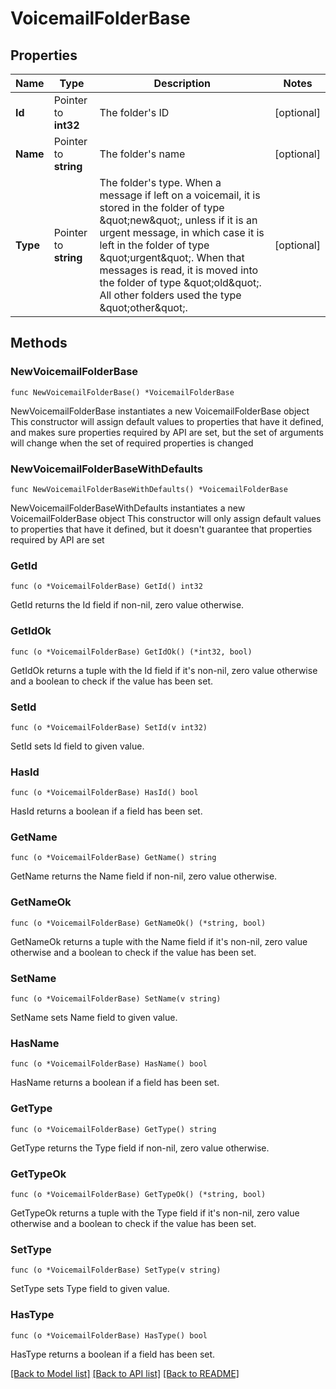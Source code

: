 # VoicemailFolderBase

## Properties

Name | Type | Description | Notes
------------ | ------------- | ------------- | -------------
**Id** | Pointer to **int32** | The folder&#39;s ID | [optional]
**Name** | Pointer to **string** | The folder&#39;s name | [optional]
**Type** | Pointer to **string** | The folder&#39;s type. When a message if left on a voicemail, it is stored in the folder of type \&quot;new\&quot;, unless if it is an urgent message, in which case it is left in the folder of type \&quot;urgent\&quot;. When that messages is read, it is moved into the folder of type \&quot;old\&quot;. All other folders used the type \&quot;other\&quot;. | [optional]

## Methods

### NewVoicemailFolderBase

`func NewVoicemailFolderBase() *VoicemailFolderBase`

NewVoicemailFolderBase instantiates a new VoicemailFolderBase object
This constructor will assign default values to properties that have it defined,
and makes sure properties required by API are set, but the set of arguments
will change when the set of required properties is changed

### NewVoicemailFolderBaseWithDefaults

`func NewVoicemailFolderBaseWithDefaults() *VoicemailFolderBase`

NewVoicemailFolderBaseWithDefaults instantiates a new VoicemailFolderBase object
This constructor will only assign default values to properties that have it defined,
but it doesn't guarantee that properties required by API are set

### GetId

`func (o *VoicemailFolderBase) GetId() int32`

GetId returns the Id field if non-nil, zero value otherwise.

### GetIdOk

`func (o *VoicemailFolderBase) GetIdOk() (*int32, bool)`

GetIdOk returns a tuple with the Id field if it's non-nil, zero value otherwise
and a boolean to check if the value has been set.

### SetId

`func (o *VoicemailFolderBase) SetId(v int32)`

SetId sets Id field to given value.

### HasId

`func (o *VoicemailFolderBase) HasId() bool`

HasId returns a boolean if a field has been set.

### GetName

`func (o *VoicemailFolderBase) GetName() string`

GetName returns the Name field if non-nil, zero value otherwise.

### GetNameOk

`func (o *VoicemailFolderBase) GetNameOk() (*string, bool)`

GetNameOk returns a tuple with the Name field if it's non-nil, zero value otherwise
and a boolean to check if the value has been set.

### SetName

`func (o *VoicemailFolderBase) SetName(v string)`

SetName sets Name field to given value.

### HasName

`func (o *VoicemailFolderBase) HasName() bool`

HasName returns a boolean if a field has been set.

### GetType

`func (o *VoicemailFolderBase) GetType() string`

GetType returns the Type field if non-nil, zero value otherwise.

### GetTypeOk

`func (o *VoicemailFolderBase) GetTypeOk() (*string, bool)`

GetTypeOk returns a tuple with the Type field if it's non-nil, zero value otherwise
and a boolean to check if the value has been set.

### SetType

`func (o *VoicemailFolderBase) SetType(v string)`

SetType sets Type field to given value.

### HasType

`func (o *VoicemailFolderBase) HasType() bool`

HasType returns a boolean if a field has been set.

[[Back to Model list]](../README.md#documentation-for-models) [[Back to API list]](../README.md#documentation-for-api-endpoints) [[Back to README]](../README.md)
